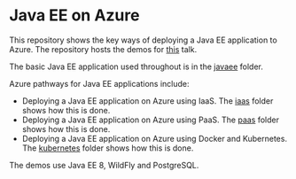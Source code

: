 # Java EE on Azure
This repository shows the key ways of deploying a Java EE application to Azure. The repository hosts the demos for [this](abstract.md) talk.

The basic Java EE application used throughout is in the [javaee](/javaee) folder. 

Azure pathways for Java EE applications include:
* Deploying a Java EE application on Azure using IaaS. The [iaas](/iaas) folder shows how this is done.
* Deploying a Java EE application on Azure using PaaS. The [paas](/paas) folder shows how this is done.
* Deploying a Java EE application on Azure using Docker and Kubernetes. The [kubernetes](/kubernetes) folder shows how this is done.

The demos use Java EE 8, WildFly and PostgreSQL.
